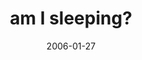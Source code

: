 ---
layout: base.njk
title : 'am I sleeping?' 
view_title : 'am I sleeping?' 
year : '2006' 
date : '2006-01-27' 
img_file : '/drawing/amisleeping.png' 
html_file : 'amisleeping' 
next_html : 'imnotblamingyoubutitisyourf.html' 
year_order : '20' 
permalink : "title/{{html_file}}.html"
---